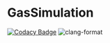 # GasSimulation
[![Codacy Badge](https://api.codacy.com/project/badge/Grade/50ec0537f2dc444cb2ea351041f05a3e)](https://app.codacy.com/manual/itereshko/GasSimulation?utm_source=github.com&utm_medium=referral&utm_content=IvanLudvig/GasSimulation&utm_campaign=Badge_Grade_Dashboard)
![clang-format](https://github.com/IvanLudvig/GasSimulation/workflows/clang-format%20Code%20Formatter/badge.svg)
